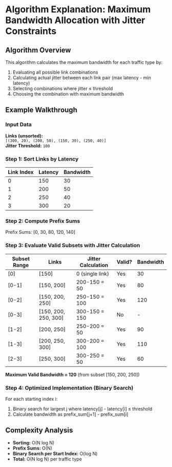 

# Algorithm Explanation: Maximum Bandwidth Allocation with Jitter Constraints

## Algorithm Overview
This algorithm calculates the maximum bandwidth for each traffic type by:
1. Evaluating all possible link combinations
2. Calculating actual jitter between each link pair (max latency - min latency)
3. Selecting combinations where jitter ≤ threshold
4. Choosing the combination with maximum bandwidth


## Example Walkthrough

### Input Data
**Links (unsorted):**  
`[(300, 20), (200, 50), (150, 30), (250, 40)]`  
**Jitter Threshold:** `100`

### Step 1: Sort Links by Latency
| Link Index | Latency | Bandwidth |
|------------|---------|-----------|
| 0          | 150     | 30        |
| 1          | 200     | 50        |
| 2          | 250     | 40        |
| 3          | 300     | 20        |

### Step 2: Compute Prefix Sums
Prefix Sums: [0, 30, 80, 120, 140]

### Step 3: Evaluate Valid Subsets with Jitter Calculation

| Subset Range | Links            | Jitter Calculation | Valid? | Bandwidth |
|--------------|------------------|--------------------|--------|-----------|
| [0]          | [150]            | 0 (single link)    | Yes    | 30        |
| [0-1]        | [150, 200]       | 200-150 = 50       | Yes    | 80        |
| [0-2]        | [150, 200, 250]  | 250-150 = 100      | Yes    | 120       |
| [0-3]        | [150, 200, 250, 300] | 300-150 = 150   | No     | -         |
| [1-2]        | [200, 250]       | 250-200 = 50       | Yes    | 90        |
| [1-3]        | [200, 250, 300]  | 300-200 = 100      | Yes    | 110       |
| [2-3]        | [250, 300]       | 300-250 = 50       | Yes    | 60        |

**Maximum Valid Bandwidth = 120** (from subset [150, 200, 250])

### Step 4: Optimized Implementation (Binary Search)
For each starting index i:
1. Binary search for largest j where latency[j] - latency[i] ≤ threshold
2. Calculate bandwidth as prefix_sum[j+1] - prefix_sum[i]

## Complexity Analysis
- **Sorting:** O(N log N)
- **Prefix Sums:** O(N)
- **Binary Search per Start Index:** O(log N)
- **Total:** O(N log N) per traffic type
